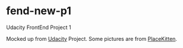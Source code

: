 # fend-new-p1
Udacity FrontEnd Project 1 

Mocked up from [Udacity](https://www.udacity.com) Project. Some pictures are from [PlaceKitten](http://www.placekitten.com).